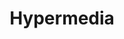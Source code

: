 ---
layout: topic
title: Hypermedia
permalink: /design/topics/hypermedia
sort: Hypermedia_Hypermedia
topic_id: hypermedia
topic_category: Hypermedia
topic_name: Hypermedia
topic_description: How to use hypermedia
guidelines:
  - guideline_id: atlassian-rest-api-design-guidelines-version-1
    guideline_title: Atlassian REST API Design Guidelines version 1
    guideline_type: website
    guideline_url: 'https://developer.atlassian.com/docs/atlassian-platform-common-components/rest-api-development/atlassian-rest-api-design-guidelines-version-1'
    guideline_company: Atlassian
    guideline_companyLogoUrl: /media/logos/atlassian.png
    guideline_companyUrl: 'https://developer.atlassian.com/'
    guideline_screenshotUrl: /media/screenshots/atlassian-rest-api-design-guidelines-version-1.png
    guideline_date: 2016-01-22T00:00:00.000Z
    guideline_reviewDate: 2016-09-01T00:00:00.000Z
    guideline__links:
      self:
        href: /design/guidelines/atlassian-rest-api-design-guidelines-version-1
      guidelineTopics:
        href: /design/guidelines/atlassian-rest-api-design-guidelines-version-1/topics
    references:
      - name: REST Resources
        url: 'https://developer.atlassian.com/docs/atlassian-platform-common-components/rest-api-development/atlassian-rest-api-design-guidelines-version-1#AtlassianRESTAPIDesignGuidelinesversion1-RESTResources'
        quote: Hypertext Linking within an Entity
  - guideline_id: ausdto-api-design-guide
    guideline_title: API Design Guide
    guideline_type: website
    guideline_url: 'https://apiguide.readthedocs.io/en/latest/index.html'
    guideline_company: Australian Digital Transformation Office
    guideline_companyLogoUrl: /media/logos/ausdto.png
    guideline_companyUrl: 'https://www.dto.gov.au/'
    guideline_screenshotUrl: /media/screenshots/ausdto-api-design-guide.png
    guideline_date: 2015-10-20T00:00:00.000Z
    guideline_reviewDate: 2016-08-18T00:00:00.000Z
    guideline__links:
      self:
        href: /design/guidelines/ausdto-api-design-guide
      guidelineTopics:
        href: /design/guidelines/ausdto-api-design-guide/topics
    references:
      - name: Management state with HATEOAS
        url: 'https://apiguide.readthedocs.io/en/latest/build_and_publish/hateos.html'
  - guideline_id: cisco-api-design-guide
    guideline_title: API Design Guide
    guideline_type: github
    guideline_url: 'https://github.com/CiscoDevNet/api-design-guide'
    guideline_company: Cisco
    guideline_companyLogoUrl: /media/logos/cisco.png
    guideline_companyUrl: 'http://developer.cisco.com/'
    guideline_screenshotUrl: /media/screenshots/cisco-api-design-guide.png
    guideline_date: 2015-08-21T00:00:00.000Z
    guideline_reviewDate: 2016-08-18T00:00:00.000Z
    guideline_attachedDocuments:
      - name: REST API Design Principles
        description: A summary of common REST API design constraints and conventions
        url: 'https://github.com/CiscoDevNet/api-design-guide/blob/master/principles.md'
        type: github
        referenced:
          - name: Preface
            url: 'https://github.com/CiscoDevNet/api-design-guide#1-preface'
      - name: Tracking ID flow
        description: A sequence diagram explaning
        url: 'https://github.com/CiscoDevNet/api-design-guide/blob/master/trackingid-flow.png'
        type: github
        referenced:
          - name: TrackingID Header
            description: A sequence diagram explaning the use of the tracking ID
            url: 'https://github.com/CiscoDevNet/api-design-guide#352-trackingid-header'
    guideline_remarks:
      - 'broken links due to typo error in https://github.com/CiscoDevNet/api-design-guide#36-http-verbs'
    guideline__links:
      self:
        href: /design/guidelines/cisco-api-design-guide
      guidelineTopics:
        href: /design/guidelines/cisco-api-design-guide/topics
    references:
      - name: 3.3 Representations
        quote: 3.3.3 A resource identifier labeled "url" MUST be present in all RESTful API resource representations
        url: 'https://github.com/CiscoDevNet/api-design-guide#33-representations'
  - guideline_id: cloud-foundy-cloud-controller-api-style-guide
    guideline_title: Cloud Controller API v3 Style Guide (Proposal)
    guideline_type: github
    guideline_url: 'https://github.com/cloudfoundry/cc-api-v3-style-guide'
    guideline_company: Cloud Foundry
    guideline_companyLogoUrl: /media/logos/cloudfoundry.png
    guideline_companyUrl: 'https://www.cloudfoundry.org/'
    guideline_screenshotUrl: /media/screenshots/cloud-foundy-cloud-controller-api-style-guide.png
    guideline_date: 2016-05-11T00:00:00.000Z
    guideline_reviewDate: 2016-08-18T00:00:00.000Z
    guideline__links:
      self:
        href: /design/guidelines/cloud-foundy-cloud-controller-api-style-guide
      guidelineTopics:
        href: /design/guidelines/cloud-foundy-cloud-controller-api-style-guide/topics
    references:
      - name: Resources
        url: 'https://github.com/cloudfoundry/cc-api-v3-style-guide#resources'
      - name: Links
        url: 'https://github.com/cloudfoundry/cc-api-v3-style-guide#links'
      - name: Includind Related Resources
        url: 'https://github.com/cloudfoundry/cc-api-v3-style-guide#including-related-resources'
  - guideline_id: haufe-api-styleguide
    guideline_title: Haufe API style guide
    guideline_type: github
    guideline_url: 'https://github.com/Haufe-Lexware/api-style-guide/blob/master/readme.md'
    guideline_company: Haufe
    guideline_companyLogoUrl: /media/logos/haufe.png
    guideline_companyUrl: 'http://dev.haufe.com/'
    guideline_screenshotUrl: /media/screenshots/haufe-api-styleguide.png
    guideline_date: 2015-01-15T00:00:00.000Z
    guideline_reviewDate: 2016-08-31T00:00:00.000Z
    guideline__links:
      self:
        href: /design/guidelines/haufe-api-styleguide
      guidelineTopics:
        href: /design/guidelines/haufe-api-styleguide/topics
    references:
      - name: Expanding Resources Through Hypermedia Linking
        url: 'https://github.com/Haufe-Lexware/api-style-guide/blob/master/api-design-process/api-design-process.md#expanding-resources-through-hypermedia-linking'
      - name: Support Hypermedia
        url: 'https://github.com/Haufe-Lexware/api-style-guide/blob/master/rest-principles/rest-principles.md#support-hypermedia'
      - name: Hypermedia and REST
        url: 'https://github.com/Haufe-Lexware/api-style-guide/blob/master/hypermedia-and-rest/hypermedia-and-rest.md'
      - name: Relationships and Sub-Resources
        url: 'https://github.com/Haufe-Lexware/api-style-guide/blob/master/relationships-and-sub-resources/relationships-and-sub-resources.md'
      - name: Hypermedia Links (Pagination)
        url: 'https://github.com/Haufe-Lexware/api-style-guide/blob/master/filtering-sorting-field-selection-and-paging/filtering-sorting-field-selection-and-paging.md#hypermedia-links'
      - name: Hypermedia Response Format
        url: 'https://github.com/Haufe-Lexware/api-style-guide/blob/master/response-format/response-format.md'
  - guideline_id: paypal-api-style-guide
    guideline_title: API Style Guide
    guideline_type: github
    guideline_url: 'https://github.com/paypal/api-standards/blob/master/api-style-guide.md'
    guideline_company: PayPal
    guideline_companyLogoUrl: /media/logos/paypal.png
    guideline_companyUrl: 'https://developer.paypal.com/'
    guideline_screenshotUrl: /media/screenshots/paypal-api-style-guide.png
    guideline_date: 2016-08-11T00:00:00.000Z
    guideline_reviewDate: 2016-08-31T00:00:00.000Z
    guideline__links:
      self:
        href: /design/guidelines/paypal-api-style-guide
      guidelineTopics:
        href: /design/guidelines/paypal-api-style-guide/topics
    references:
      - name: Paging Hypermedia Links
        url: 'https://github.com/paypal/api-standards/blob/master/api-style-guide.md#hypermedia-links'
      - name: Create New Resource
        url: 'https://github.com/paypal/api-standards/blob/master/api-style-guide.md#create-new-resource'
        quote: Hypermedia links provide an easy way to get the URL of the newly created resource
  - guideline_id: redhat-thoughts-on-restful-api-design
    guideline_title: Thoughts on RESTful API Design
    guideline_type: website
    guideline_url: 'http://restful-api-design.readthedocs.io/en/latest/'
    guideline_company: Red Hat
    guideline_companyLogoUrl: /media/logos/redhat.png
    guideline_companyUrl: 'https://www.redhat.com/'
    guideline_screenshotUrl: /media/screenshots/redhat-thoughts-on-restful-api-design.png
    guideline_authors:
      - name: Geert Jansen
        twitter: 1geertj
    guideline_date: 2012-11-15T00:00:00.000Z
    guideline_reviewDate: 2016-08-18T00:00:00.000Z
    guideline__links:
      self:
        href: /design/guidelines/redhat-thoughts-on-restful-api-design
      guidelineTopics:
        href: /design/guidelines/redhat-thoughts-on-restful-api-design/topics
    references:
      - name: REST Metadata
        url: 'http://restful-api-design.readthedocs.io/en/latest/resources.html#rest-metadata'
      - name: Link Headers
        url: 'http://restful-api-design.readthedocs.io/en/latest/methods.html#link-headers'
      - name: Relationships
        url: 'http://restful-api-design.readthedocs.io/en/latest/relationships.html'
  - guideline_id: zalando-restful-api-guidelines
    guideline_title: RESTFul API Guidelines
    guideline_type: website
    guideline_url: 'http://zalando.github.io/restful-api-guidelines/'
    guideline_company: Zalando
    guideline_companyLogoUrl: /media/logos/zalando.png
    guideline_companyUrl: 'https://tech.zalando.de/'
    guideline_screenshotUrl: /media/screenshots/zalando-restful-api-guidelines.png
    guideline_date: 2016-01-22T00:00:00.000Z
    guideline_reviewDate: 2016-08-28T00:00:00.000Z
    guideline__links:
      self:
        href: /design/guidelines/zalando-restful-api-guidelines
      guidelineTopics:
        href: /design/guidelines/zalando-restful-api-guidelines/topics
    references:
      - name: Use Pagination Links Where Applicable
        url: 'http://zalando.github.io/restful-api-guidelines/pagination/Pagination.html#could-use-pagination-links-where-applicable'
      - name: Hypermedia
        url: 'http://zalando.github.io/restful-api-guidelines/hyper-media/Hypermedia.html'
      - name: Use a well-defined subset of HAL
        url: 'http://zalando.github.io/restful-api-guidelines/hyper-media/Hypermedia.html#must-use-a-welldefined-subset-of-hal'
      - name: Do Not Use Link Headers with JSON entities
        url: 'http://zalando.github.io/restful-api-guidelines/hyper-media/Hypermedia.html#must-do-not-use-link-headers-with-json-entities'
---